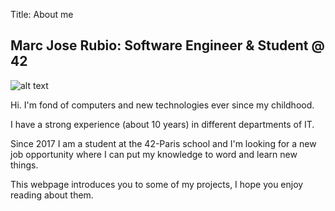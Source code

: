 Title: About me
## Marc Jose Rubio: Software Engineer & Student @ 42

![alt text]({static}./mjose.png)

Hi. I'm fond of computers and new technologies ever since my childhood. 

I have a strong experience (about 10 years) in different departments of IT.

Since 2017 I am a student at the 42-Paris school and I'm looking for a new job opportunity where I can put my knowledge to word and learn new things. 

This webpage introduces you to some of my projects, I hope you enjoy reading about them. 





